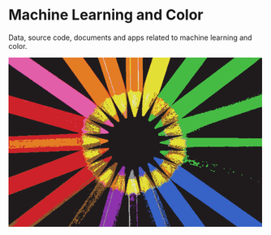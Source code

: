 
# Machine Learning and Color

Data, source code, documents and apps related to machine learning and color.

<img src="images/mlcolor_pencils_01.png" width=500px>

